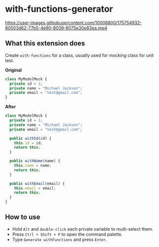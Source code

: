 # with-functions-generator

https://user-images.githubusercontent.com/10008800/175754932-80503d62-77b5-4e90-8039-8075e30e83ea.mp4


## What this extension does

Create `with-functions` for a class, usually used for mocking class for unit test.

**Original**

```ts
class MyModelMock {
  private id = 1;
  private name = "Michael Jackson";
  private email = "test@gmail.com";
}
```

**After**

```ts
class MyModelMock {
  private id = 1;
  private name = "Michael Jackson";
  private email = "test@gmail.com";

  public withId(id) {
    this.id = id;
    return this;
  }

  public withName(name) {
    this.name = name;
    return this;
  }

  public withEmail(email) {
    this.email = email;
    return this;
  }
}
```

## How to use

- Hold `Alt` and `double-click` each private variable to multi-select them.
- Press `Ctrl + Shift + P` to open the command palette.
- Type `Generate withFunctions` and press `Enter`.

